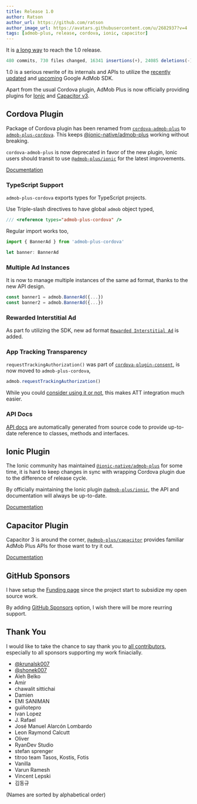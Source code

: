 ```yaml
---
title: Release 1.0
author: Ratson
author_url: https://github.com/ratson
author_image_url: https://avatars.githubusercontent.com/u/2682937?v=4
tags: [admob-plus, release, cordova, ionic, capacitor]
---
```


It is [a long way](https://github.com/admob-plus/admob-plus/compare/cordova-admob-plus@0.42.0...admob-plus-cordova@1.0.0) to reach the 1.0 release.

```js
480 commits, 730 files changed, 16341 insertions(+), 24085 deletions(-)
```

1.0 is a serious rewrite of its internals and APIs to utilize the [recently updated](https://developers.google.com/admob/ios/migration) and [upcoming](https://developers.google.com/admob/android/migration) Google AdMob SDK.

Apart from the usual Cordova plugin, AdMob Plus is now officially providing plugins for [Ionic](https://ionicframework.com/) and [Capacitor v3](https://capacitorjs.com/).

## Cordova Plugin

Package of Cordova plugin has been renamed from [`cordova-admob-plus`](https://www.npmjs.com/package/cordova-admob-plus) to [`admob-plus-cordova`](https://www.npmjs.com/package/admob-plus-cordova).
This keeps [@ionic-native/admob-plus](https://ionicframework.com/docs/native/admob-plus) working without breaking.

`cordova-admob-plus` is now deprecated in favor of the new plugin, Ionic users should transit to use [`@admob-plus/ionic`](https://www.npmjs.com/package/@admob-plus/ionic) for the latest improvements.

[Documentation](https://admob-plus.github.io/docs/cordova)

### TypeScript Support

`admob-plus-cordova` exports types for TypeScript projects.

Use Triple-slash directives to have global `admob` object typed,

```ts
/// <reference types="admob-plus-cordova" />
```

Regular import works too,

```ts
import { BannerAd } from 'admob-plus-cordova'

let banner: BannerAd
```

### Multiple Ad Instances

It is now to manage multiple instances of the same ad format, thanks to the new API design.

```ts
const banner1 = admob.BannerAd({...})
const banner2 = admob.BannerAd({...})
```

### Rewarded Interstitial Ad

As part fo utilizing the SDK, new ad format [`Rewarded Interstitial Ad`](https://admob-plus.github.io/docs/cordova/ads/rewarded-interstitial) is added.

### App Tracking Transparency

`requestTrackingAuthorization()` was part of [`cordova-plugin-consent`](https://www.npmjs.com/package/cordova-plugin-consent), is now moved to `admob-plus-cordova`,

```ts
admob.requestTrackingAuthorization()
```

While you could [consider using it or not](https://admob-plus.github.io/docs/cordova/faq#shoud-i-use-apples-att-prompt), this makes ATT integration much easier.

### API Docs

[API docs](https://admob-plus.github.io/docs/cordova/api) are automatically generated from source code to provide up-to-date reference to classes, methods and interfaces.

## Ionic Plugin

The Ionic community has maintained [`@ionic-native/admob-plus`](https://www.npmjs.com/package/@ionic-native/admob-plus) for some time, it is hard to keep changes in sync with wrapping Cordova plugin due to the difference of release cycle.

By officially maintaining the Ionic plugin [`@admob-plus/ionic`](https://www.npmjs.com/package/@admob-plus/ionic), the API and documentation will always be up-to-date.

[Documentation](https://admob-plus.github.io/docs/ionic)

## Capacitor Plugin

Capacitor 3 is around the corner, [`@admob-plus/capacitor`](https://www.npmjs.com/package/@admob-plus/capacitor) provides familiar AdMob Plus APIs for those want to try it out.

[Documentation](https://admob-plus.github.io/docs/capacitor)

## GitHub Sponsors

I have setup the [Funding page](https://admob-plus.github.io/funding) since the project start to subsidize my open source work.

By adding [GitHub Sponsors](https://github.com/sponsors/ratson) option, I wish there will be more reurring support.

## Thank You

I would like to take the chance to say thank you to [all contributors](https://github.com/admob-plus/admob-plus/graphs/contributors), especially to all sponsors supporting my work finiacially.

* [@krunalsk007](https://github.com/krunalsk007)
* [@shonek007](https://github.com/shonek007)
* Aleh Belko
* Amir
* chawalit sittichai
* Damien
* EMI SANIMAN
* guiñotepro
* Ivan Lopez
* J. Rafael
* José Manuel Alarcón Lombardo
* Leon Raymond Calcutt
* Oliver
* RyanDev Studio
* stefan sprenger
* titroo team Tasos, Kostis, Fotis
* Vanilla
* Varun Ramesh
* Vincent Lepski
* 김동규

(Names are sorted by alphabetical order)
